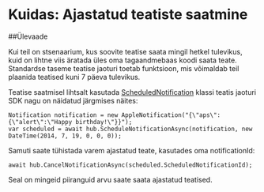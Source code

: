 <properties
    pageTitle="Kuidas saata ajastatud teatised | Microsoft Azure'i"
    description="Selles teemas kirjeldatakse Azure'i teatis jaoturi abil ajastatud teatised."
    services="notification-hubs"
    documentationCenter=".net"
    keywords="tõuketeatised, vajutage teatis, Tõuketeatiste plaanimine"
    authors="ysxu"
    manager="erikre"
    editor=""/>
<tags
    ms.service="notification-hubs"
    ms.workload="mobile"
    ms.tgt_pltfrm="mobile-android"
    ms.devlang="dotnet"
    ms.topic="article"
    ms.date="06/29/2016"
    ms.author="yuaxu"/>

# <a name="how-to-send-scheduled-notifications"></a>Kuidas: Ajastatud teatiste saatmine


##<a name="overview"></a>Ülevaade

Kui teil on stsenaarium, kus soovite teatise saata mingil hetkel tulevikus, kuid on lihtne viis äratada üles oma tagaandmebaas koodi saata teate. Standardse taseme teatise jaoturi toetab funktsioon, mis võimaldab teil plaanida teatised kuni 7 päeva tulevikus.

Teatise saatmisel lihtsalt kasutada [ScheduledNotification](https://msdn.microsoft.com/library/microsoft.azure.notificationhubs.schedulednotification.aspx) klassi teatis jaoturi SDK nagu on näidatud järgmises näites:

    Notification notification = new AppleNotification("{\"aps\":{\"alert\":\"Happy birthday!\"}}");
    var scheduled = await hub.ScheduleNotificationAsync(notification, new DateTime(2014, 7, 19, 0, 0, 0));

Samuti saate tühistada varem ajastatud teate, kasutades oma notificationId:

    await hub.CancelNotificationAsync(scheduled.ScheduledNotificationId);

Seal on mingeid piiranguid arvu saate saata ajastatud teatised.
